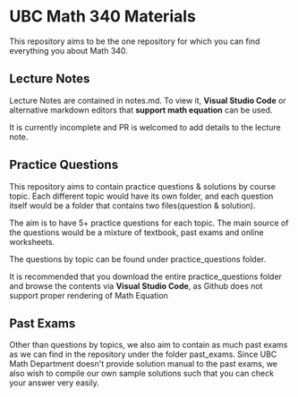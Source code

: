 # UBC Math 340 Materials

This repository aims to be the one repository for which you can find everything
you about Math 340.

## Lecture Notes

Lecture Notes are contained in notes.md. To view it, **Visual Studio Code** or
alternative markdown editors that **support math equation** can be used.

It is currently incomplete and PR is welcomed to add details to the lecture
note.

## Practice Questions

This repository aims to contain practice questions & solutions by course topic.
Each different topic would have its own folder, and each question itself would
be a folder that contains two files(question & solution).

The aim is to have 5+ practice questions for each topic. The main source of the
questions would be a mixture of textbook, past exams and online worksheets.

The questions by topic can be found under practice_questions folder.

It is recommended that you download the entire practice_questions folder and
browse the contents via **Visual Studio Code**, as Github does not support
proper rendering of Math Equation

## Past Exams

Other than questions by topics, we also aim to contain as much past exams as
we can find in the repository under the folder past_exams. Since UBC Math
Department doesn't provide solution manual to the past exams, we also wish to
compile our own sample solutions such that you can check your answer very
easily.
